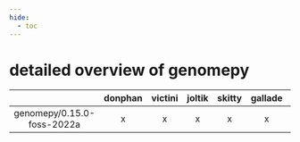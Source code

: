```yaml
---
hide:
  - toc
---
```


detailed overview of genomepy
=============================

| |donphan|victini|joltik|skitty|gallade|accelgor|swalot|doduo|
| :---: | :---: | :---: | :---: | :---: | :---: | :---: | :---: | :---: |
|genomepy/0.15.0-foss-2022a|x|x|x|x|x|x|x|x|
